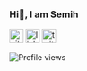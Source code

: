 ### Hi👋, I am Semih






[<img src='https://cdn.jsdelivr.net/npm/simple-icons@3.0.1/icons/github.svg' alt='github' height='25'>](https://github.com/semihbiygit)  [<img src='https://raw.githubusercontent.com/rahuldkjain/github-profile-readme-generator/master/src/images/icons/Social/linked-in-alt.svg' alt='linkedin' height='25'>](https://www.linkedin.com/in/semihbiygit/)  [<img src='https://raw.githubusercontent.com/rahuldkjain/github-profile-readme-generator/master/src/images/icons/Social/twitter.svg' alt='twitter' height='25'>](https://twitter.com/semihbiygit)  

![Profile views](https://gpvc.arturio.dev/semihbiygit)  
